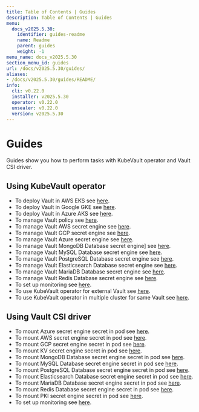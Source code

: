 ```yaml
---
title: Table of Contents | Guides
description: Table of Contents | Guides
menu:
  docs_v2025.5.30:
    identifier: guides-readme
    name: Readme
    parent: guides
    weight: -1
menu_name: docs_v2025.5.30
section_menu_id: guides
url: /docs/v2025.5.30/guides/
aliases:
- /docs/v2025.5.30/guides/README/
info:
  cli: v0.22.0
  installer: v2025.5.30
  operator: v0.22.0
  unsealer: v0.22.0
  version: v2025.5.30
---
```


# Guides

Guides show you how to perform tasks with KubeVault operator and Vault CSI driver.

## Using KubeVault operator

- To deploy Vault in AWS EKS see [here](/docs/v2025.5.30/guides/platforms/eks).
- To deploy Vault in Google GKE see [here](/docs/v2025.5.30/guides/platforms/gke).
- To deploy Vault in Azure AKS see [here](/docs/v2025.5.30/guides/platforms/aks).
- To manage Vault policy see [here](/docs/v2025.5.30/guides/policy-management/overview).
- To manage Vault AWS secret engine see [here](/docs/v2025.5.30/guides/secret-engines/aws/overview).
- To manage Vault GCP secret engine see [here](/docs/v2025.5.30/guides/secret-engines/gcp/overview).
- To manage Vault Azure secret engine see [here](/docs/v2025.5.30/guides/secret-engines/azure/overview).
- To manage Vault MongoDB Database secret engine] see [here](/docs/v2025.5.30/guides/secret-engines/mongodb/overview).
- To manage Vault MySQL Database secret engine see [here](/docs/v2025.5.30/guides/secret-engines/mysql/overview).
- To manage Vault PostgreSQL Database secret engine see [here](/docs/v2025.5.30/guides/secret-engines/postgres/overview).
- To manage Vault Elasticsearch Database secret engine see [here](/docs/v2025.5.30/guides/secret-engines/elasticsearch/overview).
- To manage Vault MariaDB Database secret engine see [here](/docs/v2025.5.30/guides/secret-engines/mariadb/overview).
- To manage Vault Redis Database secret engine see [here](/docs/v2025.5.30/guides/secret-engines/redis/overview).
- To set up monitoring see [here](/docs/v2025.5.30/guides/monitoring/overview).
- To use KubeVault operator for external Vault see [here](/docs/v2025.5.30/guides/platforms/external-vault).
- To use KubeVault operator in multiple cluster for same Vault see [here](/docs/v2025.5.30/guides/platforms/multi-cluster-vault).

## Using Vault CSI driver

- To mount Azure secret engine secret in pod see [here](/docs/v2025.5.30/guides/secret-engines/azure/csi-driver).
- To mount AWS secret engine secret in pod see [here](/docs/v2025.5.30/guides/secret-engines/aws/csi-driver).
- To mount GCP secret engine secret in pod see [here](/docs/v2025.5.30/guides/secret-engines/gcp/csi-driver).
- To mount KV secret engine secret in pod see [here](/docs/v2025.5.30/guides/secret-engines/kv/csi-driver).
- To mount MongoDB Database secret engine secret in pod see [here](/docs/v2025.5.30/guides/secret-engines/mongodb/csi-driver).
- To mount MySQL Database secret engine secret in pod see [here](/docs/v2025.5.30/guides/secret-engines/mysql/csi-driver).
- To mount PostgreSQL Database secret engine secret in pod see [here](/docs/v2025.5.30/guides/secret-engines/postgres/csi-driver).
- To mount Elasticsearch Database secret engine secret in pod see [here](/docs/v2025.5.30/guides/secret-engines/elasticsearch/csi-driver).
- To mount MariaDB Database secret engine secret in pod see [here](/docs/v2025.5.30/guides/secret-engines/mariadb/csi-driver).
- To mount Redis Database secret engine secret in pod see [here](/docs/v2025.5.30/guides/secret-engines/redis/csi-driver).
- To mount PKI secret engine secret in pod see [here](/docs/v2025.5.30/guides/secret-engines/pki/csi-driver).
- To set up monitoring see [here](/docs/v2025.5.30/guides/monitoring/overview).
